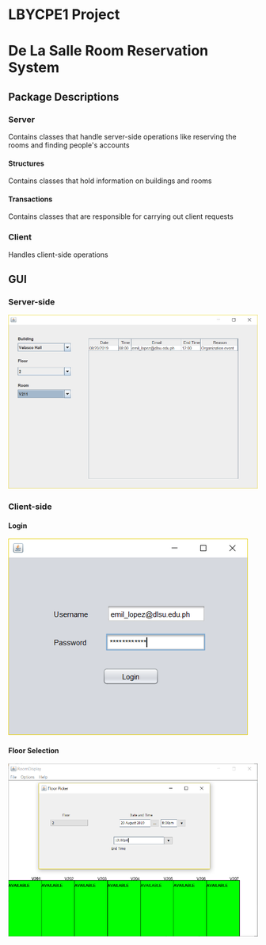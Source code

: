 # LBYCPE1 Project
<h1>De La Salle Room Reservation System</h1>
	<h2>Package Descriptions</h2>
		<h3>Server</h3>
			<p>Contains classes that handle server-side operations like
				reserving the rooms and finding people's accounts</p>
			<h4>Structures</h4>
				<p>Contains classes that hold information on buildings and rooms
			<h4>Transactions</h4>
				<p>Contains classes that are responsible for carrying out client requests</p>
		<h3>Client</h3>
			<p>Handles client-side operations</p>
	<h2>GUI</h2>
		<h3>Server-side</h3>
			<img src="screenshots/Update.PNG" alt="Server Side" />
		<h3>Client-side</h3>
			<h4>Login</h4>
				<img src="screenshots/2.PNG" alt="Login />
			<h4>Building map</h4>
				<img src="screenshots/3.PNG" alt="Map" />
			<h4>Floor Selection</h4>
				<img src="screenshots/4.PNG" alt="Floors" />